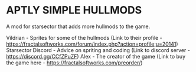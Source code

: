 # APTLY SIMPLE HULLMODS
A mod for starsector that adds more hullmods to the game.

Vildrian - Sprites for some of the hullmods (Link to their profile - https://fractalsoftworks.com/forum/index.php?action=profile;u=20141)
Starsector Discord - Advice on spriting and coding (Link to discord server - https://discord.gg/CCfZPuZF)
Alex - The creator of the game (Link to buy the game here - https://fractalsoftworks.com/preorder/)